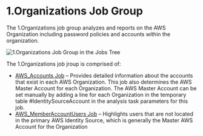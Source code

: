 # 1.Organizations Job Group

The 1.Organizations job group analyzes and reports on the AWS Organization including password
policies and accounts within the organization.

![1.Organizations Job Group in the Jobs Tree](/img/versioned_docs/enterpriseauditor_11.6/enterpriseauditor/admin/hostmanagement/jobstree.webp)

The 1.Organizations job jroup is comprised of:

- [AWS_Accounts Job](/docs/accessanalyzer/11.6/enterpriseauditor/solutions/aws/organizations/aws_accounts.md)
  – Provides detailed information about the accounts that exist in each AWS Organization. This job
  also determines the AWS Master Account for each Organization. The AWS Master Account can be set
  manually by adding a line for each Organization in the temporary table #IdentitySourceAccount in
  the analysis task parameters for this job.
- [AWS_MemberAccountUsers Job](/docs/accessanalyzer/11.6/enterpriseauditor/solutions/aws/organizations/aws_memberaccountusers.md)
  – Highlights users that are not located in the primary AWS Identity Source, which is generally the
  Master AWS Account for the Organization
